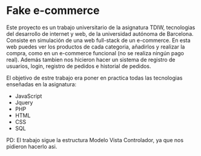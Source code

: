 # Fake e-commerce

Este proyecto es un trabajo universitario de la asignatura TDIW, tecnologias del desarrollo de internet y web, de la universidad
autónoma de Barcelona. Consiste en simulación de una web full-stack de un e-commerce. En esta web puedes ver los productos de cada categoria,
añadirlos y realizar la compra, como en un e-commerce funcional (no se realiza ningún pago real). Además tambien nos hicieron hacer un sistema
de registro de usuarios, login, registro de pedidos e historial de pedidos.


El objetivo de estre trabajo era poner en practica todas las tecnologias enseñadas en la asignatura:
  - JavaScript
  - Jquery
  - PHP
  - HTML
  - CSS
  - SQL

PD: El trabajo sigue la estructura Modelo Vista Controlador, ya que nos pidieron hacerlo asi.
